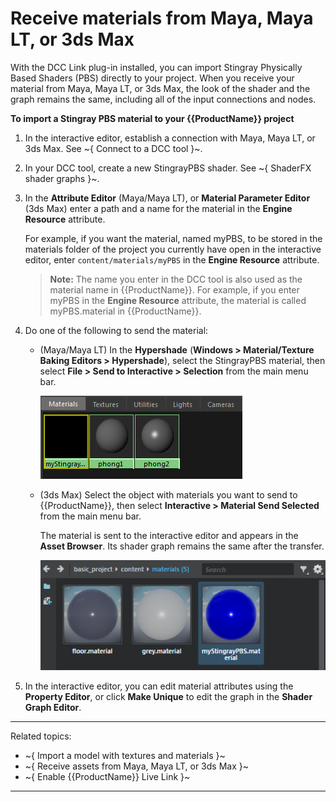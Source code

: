 # Receive materials from Maya, Maya LT, or 3ds Max

With the DCC Link plug-in installed, you can import Stingray Physically Based Shaders (PBS) directly to your project. When you receive your material from Maya, Maya LT, or 3ds Max, the look of the shader and the graph remains the same, including all of the input connections and nodes.

**To import a Stingray PBS material to your {{ProductName}} project**

1. In the interactive editor, establish a connection with Maya, Maya LT, or 3ds Max. See ~{ Connect to a DCC tool }~.

2. In your DCC tool, create a new StingrayPBS shader. See ~{ ShaderFX shader graphs }~.

3. In the **Attribute Editor** (Maya/Maya LT), or **Material Parameter Editor** (3ds Max) enter a path and a name for the material in the **Engine Resource** attribute.

	For example, if you want the material, named myPBS, to be stored in the materials folder of the project you currently have open in the interactive editor, enter `content/materials/myPBS` in the **Engine Resource** attribute.

	> **Note:** The name you enter in the DCC tool is also used as the material name in {{ProductName}}. For example, if you enter myPBS in the **Engine Resource** attribute, the material is called myPBS.material in {{ProductName}}.

4. Do one of the following to send the material:

	-	(Maya/Maya LT) In the **Hypershade** (**Windows > Material/Texture Baking Editors > Hypershade**), select the StingrayPBS material, then select **File > Send to Interactive > Selection** from the main menu bar.

		![](../../images/send_to_hypershade.png)

	-	(3ds Max) Select the object with materials you want to send to {{ProductName}}, then select **Interactive > Material Send Selected** from the main menu bar.

		The material is sent to the interactive editor and appears in the **Asset Browser**. Its shader graph remains the same after the transfer.

		![](../../images/send_to_asset_browser.png)

5. In the interactive editor, you can edit material attributes using the **Property Editor**, or click **Make Unique** to edit the graph in the **Shader Graph Editor**.

---
Related topics:
- ~{ Import a model with textures and materials }~
- ~{ Receive assets from Maya, Maya LT, or 3ds Max }~
- ~{ Enable {{ProductName}} Live Link }~
---
